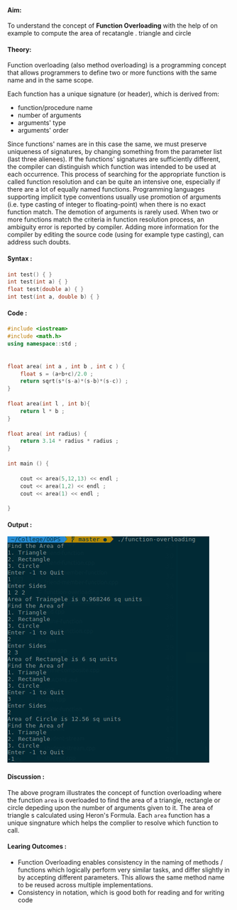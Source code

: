 
#### Aim:
To understand the concept of **Function Overloading** with the help of on example to compute the area of recatangle . triangle and circle

#### Theory:
Function overloading (also method overloading) is a programming concept that allows programmers to define two or more functions with the same name and in the same scope.

Each function has a unique signature (or header), which is derived from:

- function/procedure name
- number of arguments
- arguments' type
- arguments' order

Since functions' names are in this case the same, we must preserve uniqueness of signatures, by changing something from the parameter list (last three alienees). If the functions' signatures are sufficiently different, the compiler can distinguish which function was intended to be used at each occurrence. This process of searching for the appropriate function is called function resolution and can be quite an intensive one, especially if there are a lot of equally named functions. Programming languages supporting implicit type conventions usually use promotion of arguments (i.e. type casting of integer to floating-point) when there is no exact function match. The demotion of arguments is rarely used. When two or more functions match the criteria in function resolution process, an ambiguity error is reported by compiler. Adding more information for the compiler by editing the source code (using for example type casting), can address such doubts.

#### Syntax :

```cpp
int test() { }
int test(int a) { }
float test(double a) { }
int test(int a, double b) { }
```

#### Code :

```cpp
#include <iostream> 
#include <math.h>
using namespace::std ;


float area( int a , int b , int c ) {
    float s = (a+b+c)/2.0 ;
    return sqrt(s*(s-a)*(s-b)*(s-c)) ;
}

float area(int l , int b){
    return l * b ;
}

float area( int radius) {
    return 3.14 * radius * radius ;
}

int main () {

    cout << area(5,12,13) << endl ;
    cout << area(1,2) << endl ;
    cout << area(1) << endl ;

}
```

#### Output : 
![](./function-overloading.png) 

#### Discussion :
The above program illustrates the concept of function overloading where the function `area` is overloaded  to find the area of a triangle, rectangle or circle depeding upon the number of arguments given to it. 
The area of triangle s calculated using Heron's Formula. Each `area` function has a unique singnature which helps the complier to resolve which function to call.

#### Learing Outcomes :
 - Function Overloading enables consistency in the naming of methods / functions which logically perform very similar tasks, and differ slightly in by accepting different parameters. This allows the same method name to be reused across multiple implementations. 
 - Consistency in notation, which is good both for reading and for writing code







